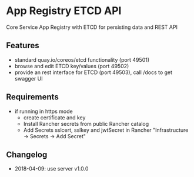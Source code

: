 # App Registry ETCD API

Core Service App Registry with ETCD for persisting data and REST API

## Features

* standard quay.io/coreos/etcd functionality (port 49501)
* browse and edit ETCD key/values (port 49502)
* provide an rest interface for ETCD (port 49503), call /docs to get swagger UI

## Requirements

- if running in https mode
    - create certificate and key
    - Install Rancher secrets from public Rancher catalog
    - Add Secrets sslcert, sslkey and jwtSecret in Rancher "Infrastructure -> Secrets -> Add Secret"

## Changelog

- 2018-04-09: use server v1.0.0